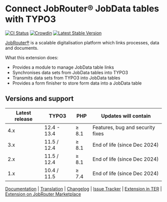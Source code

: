 # Connect JobRouter® JobData tables with TYPO3

[![CI Status](https://github.com/jobrouter/typo3-data/workflows/CI/badge.svg?branch=main)](https://github.com/jobrouter/typo3-data/actions?query=workflow%3ACI)
[![Crowdin](https://badges.crowdin.net/typo3-extension-jobrouterdata/localized.svg)](https://crowdin.com/project/typo3-extension-jobrouterdata)
[![Latest Stable Version](https://img.shields.io/packagist/v/jobrouter/typo3-data.svg?label=stable)](https://packagist.org/packages/jobrouter/typo3-data)

[JobRouter®](https://www.jobrouter.com/) is a scalable digitalisation
platform which links processes, data and documents.

What this extension does:
  * Provides a module to manage JobData table links
  * Synchronises data sets from JobData tables into TYPO3
  * Transmits data sets from TYPO3 into JobData tables
  * Provides a form finisher to store form data into a JobData table

## Versions and support

| Latest release | TYPO3       | PHP   | Updates will contain             |
|----------------|-------------|-------|----------------------------------|
| 4.x            | 12.4 - 13.4 | ≥ 8.1 | Features, bug and security fixes |
| 3.x            | 11.5 / 12.4 | ≥ 8.1 | End of life (since Dec 2024)     |
| 2.x            | 11.5 / 12.4 | ≥ 8.1 | End of life (since Dec 2024)     |
| 1.x            | 10.4 / 11.5 | ≥ 7.4 | End of life (since Dec 2024)     |

[Documentation](https://typo3-jobrouter.readthedocs.io/projects/data/) |
[Translation](https://crowdin.com/project/typo3-extension-jobrouterdata) |
[Changelog](https://github.com/jobrouter/typo3-data/blob/main/CHANGELOG.md) |
[Issue Tracker](https://github.com/jobrouter/typo3-data/issues) |
[Extension in TER](https://extensions.typo3.org/extension/jobrouter_data/) |
[Extension on JobRouter Marketplace](https://marketplace.jobrouter.com/en/product/typo3-jobrouter-data/)
